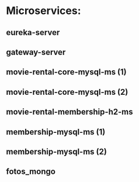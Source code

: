 
# Microservices:

## eureka-server
## gateway-server
## movie-rental-core-mysql-ms (1)
## movie-rental-core-mysql-ms (2)
## movie-rental-membership-h2-ms
## membership-mysql-ms (1)
## membership-mysql-ms (2)
## fotos_mongo
